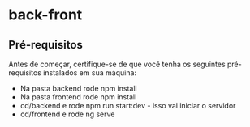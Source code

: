 # back-front


## Pré-requisitos

Antes de começar, certifique-se de que você tenha os seguintes pré-requisitos instalados em sua máquina:

- Na pasta backend rode npm install
- Na pasta frontend rode npm install
- cd/backend e rode npm run start:dev - isso vai iniciar o servidor
- cd/frontend e rode ng serve
